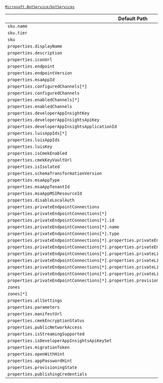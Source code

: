 [`Microsoft.BotService/botServices`](https://docs.microsoft.com/en-us/azure/templates/microsoft.botservice/botservices)

| Default Path | Alias |
|---|---|
| `sku.name` | `Microsoft.BotService/botServices/sku.name` |
| `sku.tier` | `Microsoft.BotService/botServices/sku.tier` |
| `sku` | `Microsoft.BotService/botServices/sku` |
| `properties.displayName` | `Microsoft.BotService/botServices/displayName` |
| `properties.description` | `Microsoft.BotService/botServices/description` |
| `properties.iconUrl` | `Microsoft.BotService/botServices/iconUrl` |
| `properties.endpoint` | `Microsoft.BotService/botServices/endpoint` |
| `properties.endpointVersion` | `Microsoft.BotService/botServices/endpointVersion` |
| `properties.msaAppId` | `Microsoft.BotService/botServices/msaAppId` |
| `properties.configuredChannels[*]` | `Microsoft.BotService/botServices/configuredChannels[*]` |
| `properties.configuredChannels` | `Microsoft.BotService/botServices/configuredChannels` |
| `properties.enabledChannels[*]` | `Microsoft.BotService/botServices/enabledChannels[*]` |
| `properties.enabledChannels` | `Microsoft.BotService/botServices/enabledChannels` |
| `properties.developerAppInsightKey` | `Microsoft.BotService/botServices/developerAppInsightKey` |
| `properties.developerAppInsightsApiKey` | `Microsoft.BotService/botServices/developerAppInsightsApiKey` |
| `properties.developerAppInsightsApplicationId` | `Microsoft.BotService/botServices/developerAppInsightsApplicationId` |
| `properties.luisAppIds[*]` | `Microsoft.BotService/botServices/luisAppIds[*]` |
| `properties.luisAppIds` | `Microsoft.BotService/botServices/luisAppIds` |
| `properties.luisKey` | `Microsoft.BotService/botServices/luisKey` |
| `properties.isCmekEnabled` | `Microsoft.BotService/botServices/isCmekEnabled` |
| `properties.cmekKeyVaultUrl` | `Microsoft.BotService/botServices/cmekKeyVaultUrl` |
| `properties.isIsolated` | `Microsoft.BotService/botServices/isIsolated` |
| `properties.schemaTransformationVersion` | `Microsoft.BotService/botServices/schemaTransformationVersion` |
| `properties.msaAppType` | `Microsoft.BotService/botServices/msaAppType` |
| `properties.msaAppTenantId` | `Microsoft.BotService/botServices/msaAppTenantId` |
| `properties.msaAppMSIResourceId` | `Microsoft.BotService/botServices/msaAppMSIResourceId` |
| `properties.disableLocalAuth` | `Microsoft.BotService/botServices/disableLocalAuth` |
| `properties.privateEndpointConnections` | `Microsoft.BotService/botServices/privateEndpointConnections` |
| `properties.privateEndpointConnections[*]` | `Microsoft.BotService/botServices/privateEndpointConnections[*]` |
| `properties.privateEndpointConnections[*].id` | `Microsoft.BotService/botServices/privateEndpointConnections[*].id` |
| `properties.privateEndpointConnections[*].name` | `Microsoft.BotService/botServices/privateEndpointConnections[*].name` |
| `properties.privateEndpointConnections[*].type` | `Microsoft.BotService/botServices/privateEndpointConnections[*].type` |
| `properties.privateEndpointConnections[*].properties.privateEndpoint` | `Microsoft.BotService/botServices/privateEndpointConnections[*].privateEndpoint` |
| `properties.privateEndpointConnections[*].properties.privateEndpoint.id` | `Microsoft.BotService/botServices/privateEndpointConnections[*].privateEndpoint.id` |
| `properties.privateEndpointConnections[*].properties.privateLinkServiceConnectionState` | `Microsoft.BotService/botServices/privateEndpointConnections[*].privateLinkServiceConnectionState` |
| `properties.privateEndpointConnections[*].properties.privateLinkServiceConnectionState.status` | `Microsoft.BotService/botServices/privateEndpointConnections[*].privateLinkServiceConnectionState.status` |
| `properties.privateEndpointConnections[*].properties.privateLinkServiceConnectionState.description` | `Microsoft.BotService/botServices/privateEndpointConnections[*].privateLinkServiceConnectionState.description` |
| `properties.privateEndpointConnections[*].properties.privateLinkServiceConnectionState.actionsRequired` | `Microsoft.BotService/botServices/privateEndpointConnections[*].privateLinkServiceConnectionState.actionsRequired` |
| `properties.privateEndpointConnections[*].properties.provisioningState` | `Microsoft.BotService/botServices/privateEndpointConnections[*].provisioningState` |
| `zones` | `Microsoft.BotService/botServices/zones` |
| `zones[*]` | `Microsoft.BotService/botServices/zones[*]` |
| `properties.allSettings` | `Microsoft.BotService/botServices/allSettings` |
| `properties.parameters` | `Microsoft.BotService/botServices/parameters` |
| `properties.manifestUrl` | `Microsoft.BotService/botServices/manifestUrl` |
| `properties.cmekEncryptionStatus` | `Microsoft.BotService/botServices/cmekEncryptionStatus` |
| `properties.publicNetworkAccess` | `Microsoft.BotService/botServices/publicNetworkAccess` |
| `properties.isStreamingSupported` | `Microsoft.BotService/botServices/isStreamingSupported` |
| `properties.isDeveloperAppInsightsApiKeySet` | `Microsoft.BotService/botServices/isDeveloperAppInsightsApiKeySet` |
| `properties.migrationToken` | `Microsoft.BotService/botServices/migrationToken` |
| `properties.openWithHint` | `Microsoft.BotService/botServices/openWithHint` |
| `properties.appPasswordHint` | `Microsoft.BotService/botServices/appPasswordHint` |
| `properties.provisioningState` | `Microsoft.BotService/botServices/provisioningState` |
| `properties.publishingCredentials` | `Microsoft.BotService/botServices/publishingCredentials` |

